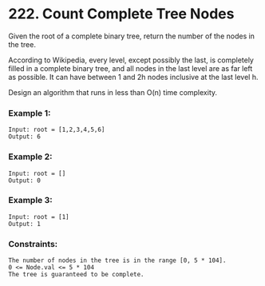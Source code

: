 # 222. Count Complete Tree Nodes

Given the root of a complete binary tree, return the number of the nodes in the tree.

According to Wikipedia, every level, except possibly the last, is completely filled in a complete binary tree, and all nodes in the last level are as far left as possible. It can have between 1 and 2h nodes inclusive at the last level h.

Design an algorithm that runs in less than O(n) time complexity.

 

### Example 1:

```
Input: root = [1,2,3,4,5,6]
Output: 6
```
### Example 2:
```
Input: root = []
Output: 0
```
### Example 3:
```
Input: root = [1]
Output: 1
```

### Constraints:
```
The number of nodes in the tree is in the range [0, 5 * 104].
0 <= Node.val <= 5 * 104
The tree is guaranteed to be complete.
```
